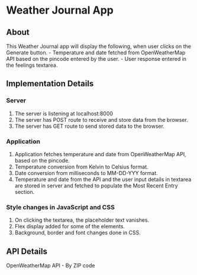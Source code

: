 # Weather Journal App

## About

This Weather Journal app will display the following, when user clicks on the Generate button.
	- Temperature and date fetched from OpenWeatherMap API based on the pincode entered by the user.
	- User response entered in the feelings textarea.

## Implementation Details

### Server

1. The server is listening at localhost:8000
2. The server has POST route to receive and store data from the browser.
3. The server has GET route to send stored data to the browser.

### Application

1. Application fetches temperature and date from OpenWeatherMap API, based on the pincode.
2. Temperature conversion from Kelvin to Celsius format.
3. Date conversion from milliseconds to MM-DD-YYY format.
4. Temperature and date from the API and the user input details in textarea are stored in server and fetched to populate the Most Recent Entry section.

### Style changes in JavaScript and CSS

1. On clicking the textarea, the placeholder text vanishes.
2. Flex display added for some of the elements.
3. Background, border and font changes done in CSS.


## API Details

OpenWeatherMap API - By ZIP code